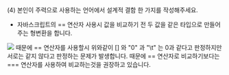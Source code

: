 (4) 본인이 주력으로 사용하는 언어에서 설계적 결함 한 가지를 작성해주세요.    
- 자바스크립트의 == 연산자 사용시 값을 비교하기 전 두 값을 같은 타입으로 만들어 주는 형변환을 합니다. 
<img src= "https://z-images.s3.amazonaws.com/5/54/JavaScript_3.png">
때문에 == 연산자를 사용할시 위와같이 [] 와 "0" 과 "\t" 는  0과 같다고 판정하지만 서로는 같지 않다고 판정하는 문제가 발생합니다. 때문에 == 연산자로 비교하기보다는 === 연산자를 사용하여 비교하는것을 권장하고 있습니다.